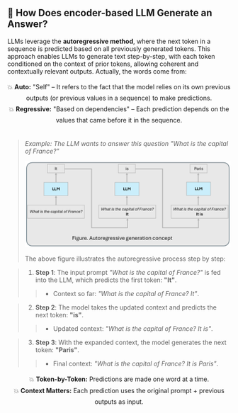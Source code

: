 ## 📌 How Does encoder-based LLM Generate an Answer?

LLMs leverage the **autoregressive method**, where the next token in a sequence is predicted based on all previously generated tokens. This approach enables LLMs to generate text step-by-step, with each token conditioned on the context of prior tokens, allowing coherent and contextually relevant outputs. Actually, the words come from:

<div style="text-align: center; line-height: 1.8;">
   💥  <strong>Auto:</strong> "Self" – It refers to the fact that the model relies on its own previous outputs (or previous values in a sequence) to make predictions. <br>
   💥  <strong>Regressive:</strong> "Based on dependencies" – Each prediction depends on the values that came before it in the sequence.
</div>
<br>

> *Example: The LLM wants to answer this question "What is the capital of France?"*
> <p align="center">
> <img src="Figures/LLM_auto_reg.png" alt="LLM Autoregressive Process" width="600">
> </p>
> The above figure illustrates the autoregressive process step by step:  

>  1. **Step 1**: The input prompt *"What is the capital of France?"* is fed into the LLM, which predicts the first token: **"It"**.  
> >    - Context so far: *"What is the capital of France? It"*.  

>  2. **Step 2**: The model takes the updated context and predicts the next token: **"is"**.  
> >    - Updated context: *"What is the capital of France? It is"*.  

>  3. **Step 3**: With the expanded context, the model generates the next token: **"Paris"**.  
> >    - Final context: *"What is the capital of France? It is Paris"*.

<div style="text-align: center; line-height: 1.8;">
   💥  <strong>Token-by-Token:</strong> Predictions are made one word at a time. <br>
   💥  <strong>Context Matters:</strong> Each prediction uses the original prompt + previous outputs as input.
</div>
